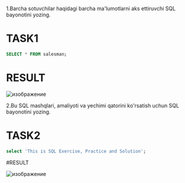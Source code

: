 1.Barcha sotuvchilar haqidagi barcha ma'lumotlarni aks ettiruvchi SQL bayonotini yozing.

# TASK1

```sql
SELECT * FROM salesman;
```

# RESULT

![изображение](https://user-images.githubusercontent.com/122611579/221350132-85c9d23a-f34d-4299-9228-21d4ebba9dba.png)



2.Bu SQL mashqlari, amaliyoti va yechimi qatorini ko'rsatish uchun SQL bayonotini yozing.

# TASK2

```sql
select 'This is SQL Exercise, Practice and Solution';
```

#RESULT

![изображение](https://user-images.githubusercontent.com/122611579/221350078-8daa773f-e04d-4c1f-bd62-71c047b38035.png)
